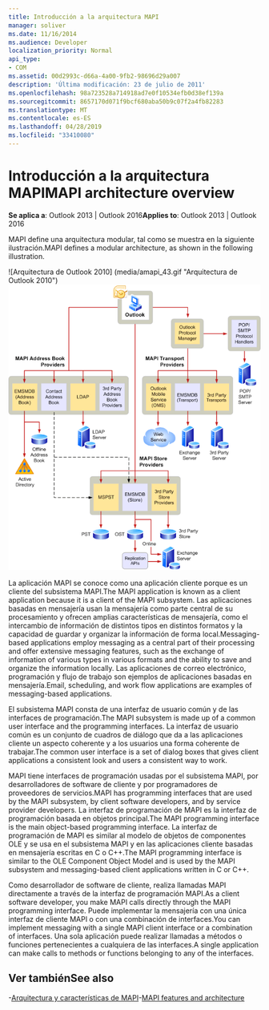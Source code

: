 ```yaml
---
title: Introducción a la arquitectura MAPI
manager: soliver
ms.date: 11/16/2014
ms.audience: Developer
localization_priority: Normal
api_type:
- COM
ms.assetid: 00d2993c-d66a-4a00-9fb2-98696d29a007
description: 'Última modificación: 23 de julio de 2011'
ms.openlocfilehash: 98a723528a714918ad7e0f10534efb0d38ef139a
ms.sourcegitcommit: 8657170d071f9bcf680aba50b9c07f2a4fb82283
ms.translationtype: MT
ms.contentlocale: es-ES
ms.lasthandoff: 04/28/2019
ms.locfileid: "33410080"
---
```

# <a name="mapi-architecture-overview"></a><span data-ttu-id="ad841-103">Introducción a la arquitectura MAPI</span><span class="sxs-lookup"><span data-stu-id="ad841-103">MAPI architecture overview</span></span>
 
<span data-ttu-id="ad841-104">**Se aplica a**: Outlook 2013 | Outlook 2016</span><span class="sxs-lookup"><span data-stu-id="ad841-104">**Applies to**: Outlook 2013 | Outlook 2016</span></span> 
  
<span data-ttu-id="ad841-105">MAPI define una arquitectura modular, tal como se muestra en la siguiente ilustración.</span><span class="sxs-lookup"><span data-stu-id="ad841-105">MAPI defines a modular architecture, as shown in the following illustration.</span></span>  
  
<span data-ttu-id="ad841-106">![Arquitectura de Outlook 2010] (media/amapi_43.gif "Arquitectura de Outlook 2010")</span><span class="sxs-lookup"><span data-stu-id="ad841-106">![Outlook 2010 architecture](media/amapi_43.gif "Outlook 2010 architecture")</span></span>
  
<span data-ttu-id="ad841-107">La aplicación MAPI se conoce como una aplicación cliente porque es un cliente del subsistema MAPI.</span><span class="sxs-lookup"><span data-stu-id="ad841-107">The MAPI application is known as a client application because it is a client of the MAPI subsystem.</span></span> <span data-ttu-id="ad841-108">Las aplicaciones basadas en mensajería usan la mensajería como parte central de su procesamiento y ofrecen amplias características de mensajería, como el intercambio de información de distintos tipos en distintos formatos y la capacidad de guardar y organizar la información de forma local.</span><span class="sxs-lookup"><span data-stu-id="ad841-108">Messaging-based applications employ messaging as a central part of their processing and offer extensive messaging features, such as the exchange of information of various types in various formats and the ability to save and organize the information locally.</span></span> <span data-ttu-id="ad841-109">Las aplicaciones de correo electrónico, programación y flujo de trabajo son ejemplos de aplicaciones basadas en mensajería.</span><span class="sxs-lookup"><span data-stu-id="ad841-109">Email, scheduling, and work flow applications are examples of messaging-based applications.</span></span>
  
<span data-ttu-id="ad841-110">El subsistema MAPI consta de una interfaz de usuario común y de las interfaces de programación.</span><span class="sxs-lookup"><span data-stu-id="ad841-110">The MAPI subsystem is made up of a common user interface and the programming interfaces.</span></span> <span data-ttu-id="ad841-111">La interfaz de usuario común es un conjunto de cuadros de diálogo que da a las aplicaciones cliente un aspecto coherente y a los usuarios una forma coherente de trabajar.</span><span class="sxs-lookup"><span data-stu-id="ad841-111">The common user interface is a set of dialog boxes that gives client applications a consistent look and users a consistent way to work.</span></span>
  
<span data-ttu-id="ad841-112">MAPI tiene interfaces de programación usadas por el subsistema MAPI, por desarrolladores de software de cliente y por programadores de proveedores de servicios.</span><span class="sxs-lookup"><span data-stu-id="ad841-112">MAPI has programming interfaces that are used by the MAPI subsystem, by client software developers, and by service provider developers.</span></span> <span data-ttu-id="ad841-113">La interfaz de programación de MAPI es la interfaz de programación basada en objetos principal.</span><span class="sxs-lookup"><span data-stu-id="ad841-113">The MAPI programming interface is the main object-based programming interface.</span></span> <span data-ttu-id="ad841-114">La interfaz de programación de MAPI es similar al modelo de objetos de componentes OLE y se usa en el subsistema MAPI y en las aplicaciones cliente basadas en mensajería escritas en C o C++.</span><span class="sxs-lookup"><span data-stu-id="ad841-114">The MAPI programming interface is similar to the OLE Component Object Model and is used by the MAPI subsystem and messaging-based client applications written in C or C++.</span></span> 
  
<span data-ttu-id="ad841-115">Como desarrollador de software de cliente, realiza llamadas MAPI directamente a través de la interfaz de programación MAPI.</span><span class="sxs-lookup"><span data-stu-id="ad841-115">As a client software developer, you make MAPI calls directly through the MAPI programming interface.</span></span> <span data-ttu-id="ad841-116">Puede implementar la mensajería con una única interfaz de cliente MAPI o con una combinación de interfaces.</span><span class="sxs-lookup"><span data-stu-id="ad841-116">You can implement messaging with a single MAPI client interface or a combination of interfaces.</span></span> <span data-ttu-id="ad841-117">Una sola aplicación puede realizar llamadas a métodos o funciones pertenecientes a cualquiera de las interfaces.</span><span class="sxs-lookup"><span data-stu-id="ad841-117">A single application can make calls to methods or functions belonging to any of the interfaces.</span></span>
  
## <a name="see-also"></a><span data-ttu-id="ad841-118">Ver también</span><span class="sxs-lookup"><span data-stu-id="ad841-118">See also</span></span>

<span data-ttu-id="ad841-119">-[Arquitectura y características de MAPI](mapi-features-and-architecture.md)</span><span class="sxs-lookup"><span data-stu-id="ad841-119">-[MAPI features and architecture](mapi-features-and-architecture.md)</span></span>

